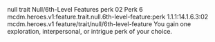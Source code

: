 <ability>
  <metadata>
    <class>null</class>
    <feature_type>trait</feature_type>
    <file_dpath>Null/6th-Level Features</file_dpath>
    <item_id>perk</item_id>
    <item_index>02</item_index>
    <item_name>Perk</item_name>
    <level>6</level>
    <scc>mcdm.heroes.v1:feature.trait.null.6th-level-feature:perk</scc>
    <scdc>1.1.1:14.1.6.3:02</scdc>
    <source>mcdm.heroes.v1</source>
    <type>feature/trait/null/6th-level-feature</type>
  </metadata>
  <effects>
    <effect type="mundane">You gain one exploration, interpersonal, or intrigue perk of your choice.</effect>
  </effects>
</ability>
